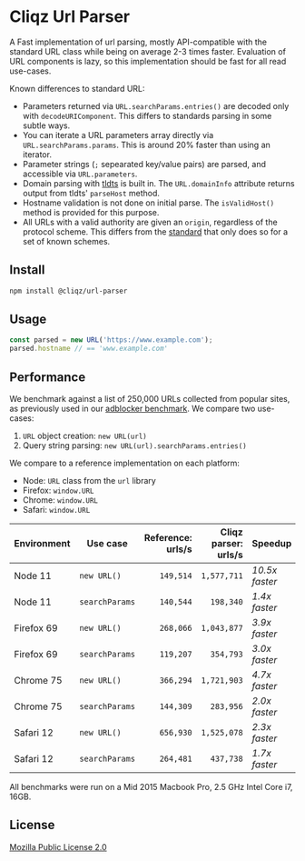 # Cliqz Url Parser

A Fast implementation of url parsing, mostly API-compatible with the standard URL class while
being on average 2-3 times faster. Evaluation of URL components is lazy, so this implementation
should be fast for all read use-cases.

Known differences to standard URL:
 * Parameters returned via `URL.searchParams.entries()` are decoded only with
   `decodeURIComponent`. This differs to standards parsing in some subtle ways.
 * You can iterate a URL parameters array directly via `URL.searchParams.params`. This is around
   20% faster than using an iterator.
 * Parameter strings (`;` sepearated key/value pairs) are parsed, and accessible via `URL.parameters`.
 * Domain parsing with [tldts](https://github.com/remusao/tldts) is built in. The `URL.domainInfo` attribute returns output from tldts'
   `parseHost` method.
 * Hostname validation is not done on initial parse. The `isValidHost()` method is provided for
   this purpose.
 * All URLs with a valid authority are given an `origin`, regardless of the protocol scheme. This differs from the [standard](https://url.spec.whatwg.org/#origin) that only does so for a set of known schemes.

## Install

```bash
npm install @cliqz/url-parser
```

## Usage

```javascript
const parsed = new URL('https://www.example.com');
parsed.hostname // == 'www.example.com'
```

## Performance

We benchmark against a list of 250,000 URLs collected from popular sites, as previously used in our 
[adblocker benchmark](https://whotracks.me/blog/adblockers_performance_study.html). We compare
two use-cases:
 1. `URL` object creation: `new URL(url)`
 2. Query string parsing: `new URL(url).searchParams.entries()`

We compare to a reference implementation on each platform:
 * Node: `URL` class from the `url` library
 * Firefox: `window.URL`
 * Chrome: `window.URL`
 * Safari: `window.URL`

| Environment | Use case | Reference: urls/s | Cliqz parser: urls/s | Speedup |
| --- | --- | --: | --: | --- |
| Node 11 | `new URL()` | `149,514` | `1,577,711` | _10.5x faster_
| Node 11 | `searchParams` | `140,544` | `198,340` | _1.4x faster_
| Firefox 69 | `new URL()` | `268,066` | `1,043,877` | _3.9x faster_
| Firefox 69 | `searchParams` | `119,207` | `354,793` | _3.0x faster_
| Chrome 75 | `new URL()` | `366,294` | `1,721,903` | _4.7x faster_
| Chrome 75 | `searchParams` | `144,309` | `283,956` | _2.0x faster_
| Safari 12 |  `new URL()` | `656,930` | `1,525,078` | _2.3x faster_
| Safari 12 | `searchParams` | `264,481` | `437,738` | _1.7x faster_

All benchmarks were run on a Mid 2015 Macbook Pro, 2.5 GHz Intel Core i7, 16GB.

## License

[Mozilla Public License 2.0](./LICENSE)
